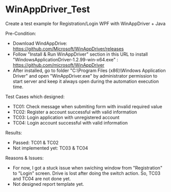 # WinAppDriver_Test

Create a test example for Registration/Login WPF with WinAppDriver + Java

Pre-Condition:
- Download WindAppDrive: https://github.com/Microsoft/WinAppDriver/releases
- Follow "Install & Run WinAppDriver" section in this URL to install "WindowsApplicationDriver-1.2.99-win-x64.exe" : https://github.com/microsoft/WinAppDriver
- After installed, go to folder "C:\Program Files (x86)\Windows Application Driver" and open "WinAppDriver.exe" by administrator permission to start server and keep it always open during the automation execution time.

Test Cases which designed:
- TC01: Check message when submiting form with invalid required value
- TC02: Register a account successful with valid information
- TC03: Login application with unregistered account
- TC04: Login account successful with valid information


Results:
- Passed: TC01 & TC02
- Not implemented yet: TC03 & TC04


Reasons & Issues:
- For now, I got a stuck issue when swiching window from "Registration" to "Login" screen. Drive is lost after doing the switch action. So, TC03 and TC04 are not done yet.
- Not designed report template yet.
